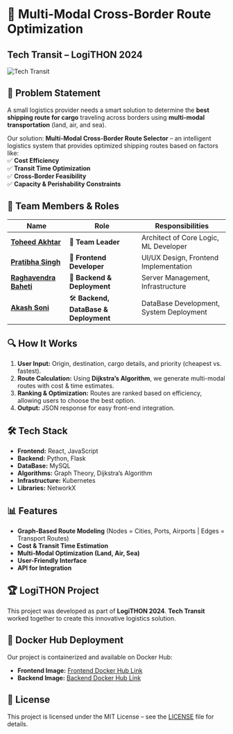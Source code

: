 # 🚀 Multi-Modal Cross-Border Route Optimization  

## Tech Transit – LogiTHON 2024  

![Tech Transit](https://github.com/Tech-Transit/banner.png)  

## 📌 Problem Statement  
A small logistics provider needs a smart solution to determine the **best shipping route for cargo** traveling across borders using **multi-modal transportation** (land, air, and sea).  

Our solution: **Multi-Modal Cross-Border Route Selector** – an intelligent logistics system that provides optimized shipping routes based on factors like:  
✅ **Cost Efficiency**  
✅ **Transit Time Optimization**  
✅ **Cross-Border Feasibility**  
✅ **Capacity & Perishability Constraints**  

<!-- 
## 👥 Team Members & Roles  

- **[Toheed Akhtar](https://github.com/toheedakhtar)** – 🚀 **Team Leader** | Architect of Core Logic & ML Developer  
- **[Pratibha Singh](https://github.com/pratibhasingh47)** – 🎨 **Frontend Developer** | UI/UX & Frontend Implementation  
- **[Raghavendra Baheti](https://github.com/Raghavendrabaheti)** – 🔧 **Backend & Deployment** | Server Management & Infrastructure  
- **[Akash Soni](https://github.com/akash2061)** – 🛠️ **Backend, DataBase & Deployment** | DataBase Development & System Deployment   
-->

## 👥 Team Members & Roles  

| Name                 | Role                          | Responsibilities                         |
|----------------------|-----------------------------|-----------------------------------------|
|**[Toheed Akhtar](https://github.com/toheedakhtar)** |  🚀 **Team Leader**              | Architect of Core Logic, ML Developer  |
|**[Pratibha Singh](https://github.com/pratibhasingh47)** |  🎨 **Frontend Developer**      | UI/UX Design, Frontend Implementation  |
|**[Raghavendra Baheti](https://github.com/Raghavendrabaheti)** |  🔧 **Backend & Deployment**  | Server Management, Infrastructure      |
|**[Akash Soni](https://github.com/akash2061)**    |  🛠️ **Backend, DataBase & Deployment** | DataBase Development, System Deployment    |

## 🔍 How It Works  
1. **User Input:** Origin, destination, cargo details, and priority (cheapest vs. fastest).  
2. **Route Calculation:** Using **Dijkstra’s Algorithm**, we generate multi-modal routes with cost & time estimates.  
3. **Ranking & Optimization:** Routes are ranked based on efficiency, allowing users to choose the best option.  
4. **Output:** JSON response for easy front-end integration.  

## 🛠️ Tech Stack  
- **Frontend:** React, JavaScript  
- **Backend:** Python, Flask  
- **DataBase:** MySQL  
- **Algorithms:** Graph Theory, Dijkstra’s Algorithm  
- **Infrastructure:** Kubernetes  
- **Libraries:** NetworkX  

## 📊 Features  
- **Graph-Based Route Modeling** (Nodes = Cities, Ports, Airports | Edges = Transport Routes)  
- **Cost & Transit Time Estimation**  
- **Multi-Modal Optimization (Land, Air, Sea)**  
- **User-Friendly Interface**  
- **API for Integration**  

## 🏆 LogiTHON Project  
This project was developed as part of **LogiTHON 2024**. **Tech Transit** worked together to create this innovative logistics solution.  


## 🐳 Docker Hub Deployment  

Our project is containerized and available on Docker Hub:  

- **Frontend Image:** [Frontend Docker Hub Link](https://hub.docker.com/r/akash2061/frontend)  
- **Backend Image:** [Backend Docker Hub Link](https://hub.docker.com/r/akash2061/flask)  

<!-- 
## 📽️ Demo  
🚀 Check out our live demo **[here](#)** (Add a link if available).   -->

## 📜 License  
This project is licensed under the MIT License – see the [LICENSE](LICENSE) file for details.  
